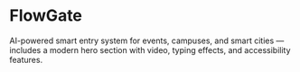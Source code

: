 # FlowGate
AI-powered smart entry system for events, campuses, and smart cities — includes a modern hero section with video, typing effects, and accessibility features.
